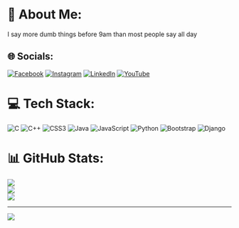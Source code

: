 # 💫 About Me:
I say more dumb things before 9am than most people say all day


## 🌐 Socials:
[![Facebook](https://img.shields.io/badge/Facebook-%231877F2.svg?logo=Facebook&logoColor=white)](https://facebook.com/https://www.facebook.com/saurabh.vats.92351) [![Instagram](https://img.shields.io/badge/Instagram-%23E4405F.svg?logo=Instagram&logoColor=white)](https://instagram.com/https://www.instagram.com/100rab_vats/?igshid=1jd4hmal5jn48) [![LinkedIn](https://img.shields.io/badge/LinkedIn-%230077B5.svg?logo=linkedin&logoColor=white)](https://linkedin.com/in/https://www.linkedin.com/in/saurabh-aniket-319176206/) [![YouTube](https://img.shields.io/badge/YouTube-%23FF0000.svg?logo=YouTube&logoColor=white)](https://youtube.com/@https://www.youtube.com/@TheSaurabhShow) 

# 💻 Tech Stack:
![C](https://img.shields.io/badge/c-%2300599C.svg?style=for-the-badge&logo=c&logoColor=white) ![C++](https://img.shields.io/badge/c++-%2300599C.svg?style=for-the-badge&logo=c%2B%2B&logoColor=white) ![CSS3](https://img.shields.io/badge/css3-%231572B6.svg?style=for-the-badge&logo=css3&logoColor=white) ![Java](https://img.shields.io/badge/java-%23ED8B00.svg?style=for-the-badge&logo=java&logoColor=white) ![JavaScript](https://img.shields.io/badge/javascript-%23323330.svg?style=for-the-badge&logo=javascript&logoColor=%23F7DF1E) ![Python](https://img.shields.io/badge/python-3670A0?style=for-the-badge&logo=python&logoColor=ffdd54) ![Bootstrap](https://img.shields.io/badge/bootstrap-%23563D7C.svg?style=for-the-badge&logo=bootstrap&logoColor=white) ![Django](https://img.shields.io/badge/django-%23092E20.svg?style=for-the-badge&logo=django&logoColor=white)
# 📊 GitHub Stats:
![](https://github-readme-stats.vercel.app/api?username=SaurabhAniket&theme=dracula&hide_border=false&include_all_commits=false&count_private=false)<br/>
![](https://github-readme-streak-stats.herokuapp.com/?user=SaurabhAniket&theme=dracula&hide_border=false)<br/>
![](https://github-readme-stats.vercel.app/api/top-langs/?username=SaurabhAniket&theme=dracula&hide_border=false&include_all_commits=false&count_private=false&layout=compact)

---
[![](https://visitcount.itsvg.in/api?id=SaurabhAniket&icon=0&color=0)](https://visitcount.itsvg.in)

<!-- Proudly created with GPRM ( https://gprm.itsvg.in ) -->
